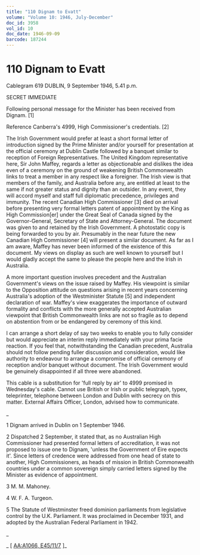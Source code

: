 ```yaml
---
title: "110 Dignam to Evatt"
volume: "Volume 10: 1946, July-December"
doc_id: 3958
vol_id: 10
doc_date: 1946-09-09
barcode: 187244
---
```


# 110 Dignam to Evatt

Cablegram 619 DUBLIN, 9 September 1946, 5.41 p.m.

SECRET IMMEDIATE

Following personal message for the Minister has been received from Dignam. [1]

Reference Canberra's 4999, High Commissioner's credentials. [2]

The Irish Government would prefer at least a short formal letter of introduction signed by the Prime Minister and/or yourself for presentation at the official ceremony at Dublin Castle followed by a banquet similar to reception of Foreign Representatives. The United Kingdom representative here, Sir John Maffey, regards a letter as objectionable and dislikes the idea even of a ceremony on the ground of weakening British Commonwealth links to treat a member in any respect like a foreigner. The Irish view is that members of the family, and Australia before any, are entitled at least to the same if not greater status and dignity than an outsider. In any event, they will accord myself and staff full diplomatic precedence, privileges and immunity. The recent Canadian High Commissioner [3] died on arrival before presenting very formal letters patent of appointment by the King as High Commission[er] under the Great Seal of Canada signed by the Governor-General, Secretary of State and Attorney-General. The document was given to and retained by the Irish Government. A photostatic copy is being forwarded to you by air. Presumably in the near future the new Canadian High Commissioner [4] will present a similar document. As far as I am aware, Maffey has never been informed of the existence of this document. My views on display as such are well known to yourself but I would gladly accept the same to please the people here and the Irish in Australia.

A more important question involves precedent and the Australian Government's views on the issue raised by Maffey. His viewpoint is similar to the Opposition attitude on questions arising in recent years concerning Australia's adoption of the Westminister Statute [5] and independent declaration of war. Maffey's view exaggerates the importance of outward formality and conflicts with the more generally accepted Australian viewpoint that British Commonwealth links are not so fragile as to depend on abstention from or be endangered by ceremony of this kind.

I can arrange a short delay of say two weeks to enable you to fully consider but would appreciate an interim reply immediately with your prima facie reaction. If you feel that, notwithstanding the Canadian precedent, Australia should not follow pending fuller discussion and consideration, would like authority to endeavour to arrange a compromise of official ceremony of reception and/or banquet without document. The Irish Government would be genuinely disappointed if all three were abandoned.

This cable is a substitution for 'full reply by air' to 4999 promised in Wednesday's cable. Cannot use British or Irish or public telegraph, typex, teleprinter, telephone between London and Dublin with secrecy on this matter. External Affairs Officer, London, advised how to communicate.

_

1 Dignam arrived in Dublin on 1 September 1946.

2 Dispatched 2 September, it stated that, as no Australian High Commissioner had presented formal letters of accreditation, it was not proposed to issue one to Dignam, 'unless the Government of Eire expects it'. Since letters of credence were addressed from one head of state to another, High Commissioners, as heads of mission in British Commonwealth countries under a common sovereign simply carried letters signed by the Minister as evidence of appointment.

3 M. M. Mahoney.

4 W. F. A. Turgeon.

5 The Statute of Westminster freed dominion parliaments from legislative control by the U.K. Parliament. It was proclaimed in December 1931, and adopted by the Australian Federal Parliament in 1942.

_

_ [ [AA:A1066, E45/11/7](http://www.naa.gov.au/cgi-bin/Search?O=I&Number=187244) ]_
